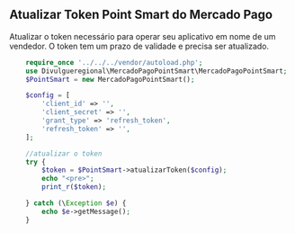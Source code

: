 ## Atualizar Token Point Smart do Mercado Pago

Atualizar o token necessário para operar seu aplicativo em nome de um vendedor.
O token tem um prazo de validade e precisa ser atualizado.

```php
    require_once '../../../vendor/autoload.php';
    use Divulgueregional\MercadoPagoPointSmart\MercadoPagoPointSmart;
    $PointSmart = new MercadoPagoPointSmart();

    $config = [
        'client_id' => '',
        'client_secret' => '',
        'grant_type' => 'refresh_token',
        'refresh_token' => '',
    ];

    //atualizar o token
    try {
        $token = $PointSmart->atualizarToken($config);
        echo "<pre>";
        print_r($token);

    } catch (\Exception $e) {
        echo $e->getMessage();
    }
```
